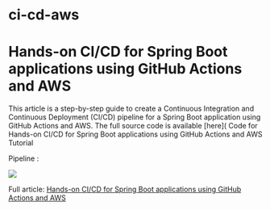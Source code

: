 # ci-cd-aws
# Hands-on CI/CD for Spring Boot applications using GitHub Actions and AWS

This article is a step-by-step guide to create a Continuous Integration and Continuous Deployment (CI/CD) pipeline for a Spring Boot application using GitHub Actions and AWS. The full source code is available [here](
Code for Hands-on CI/CD for Spring Boot applications using GitHub Actions and AWS Tutorial

Pipeline :

![](https://cdn-images-1.medium.com/max/1200/1*z8H1W_yonU7NqFwC_O10kQ.jpeg)

Full article: [Hands-on CI/CD for Spring Boot applications using GitHub Actions and AWS](https://sofienebk.medium.com/hands-on-ci-cd-for-spring-boot-applications-using-github-actions-and-aws-1cbc1e2c9d54)
